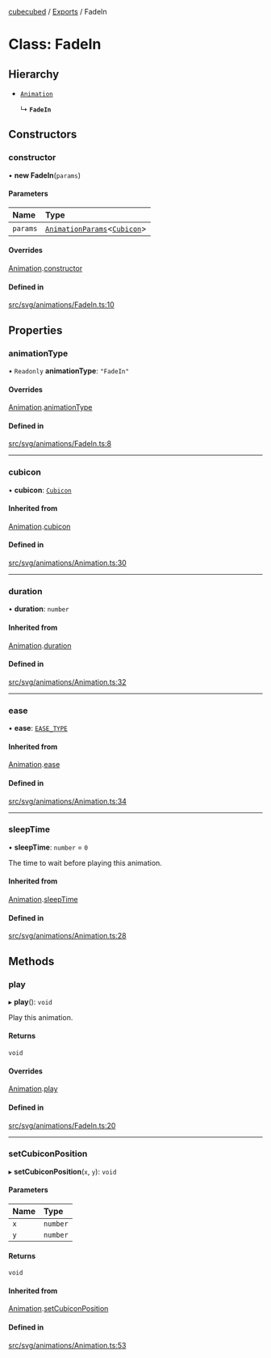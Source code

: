 [cubecubed](/reference/README.md) / [Exports](/reference/modules.md) / FadeIn

# Class: FadeIn

## Hierarchy

- [`Animation`](/reference/classes/Animation.md)

  ↳ **`FadeIn`**

## Constructors

### constructor

• **new FadeIn**(`params`)

#### Parameters

| Name | Type |
| :------ | :------ |
| `params` | [`AnimationParams`](/reference/interfaces/AnimationParams.md)<[`Cubicon`](/reference/classes/Cubicon.md)\> |

#### Overrides

[Animation](/reference/classes/Animation.md).[constructor](/reference/classes/Animation.md#constructor)

#### Defined in

[src/svg/animations/FadeIn.ts:10](https://github.com/imaphatduc/cubecubed/blob/ffe94b1/src/svg/animations/FadeIn.ts#L10)

## Properties

### animationType

• `Readonly` **animationType**: ``"FadeIn"``

#### Overrides

[Animation](/reference/classes/Animation.md).[animationType](/reference/classes/Animation.md#animationtype)

#### Defined in

[src/svg/animations/FadeIn.ts:8](https://github.com/imaphatduc/cubecubed/blob/ffe94b1/src/svg/animations/FadeIn.ts#L8)

___

### cubicon

• **cubicon**: [`Cubicon`](/reference/classes/Cubicon.md)

#### Inherited from

[Animation](/reference/classes/Animation.md).[cubicon](/reference/classes/Animation.md#cubicon)

#### Defined in

[src/svg/animations/Animation.ts:30](https://github.com/imaphatduc/cubecubed/blob/ffe94b1/src/svg/animations/Animation.ts#L30)

___

### duration

• **duration**: `number`

#### Inherited from

[Animation](/reference/classes/Animation.md).[duration](/reference/classes/Animation.md#duration)

#### Defined in

[src/svg/animations/Animation.ts:32](https://github.com/imaphatduc/cubecubed/blob/ffe94b1/src/svg/animations/Animation.ts#L32)

___

### ease

• **ease**: [`EASE_TYPE`](/reference/types/EASE_TYPE.md)

#### Inherited from

[Animation](/reference/classes/Animation.md).[ease](/reference/classes/Animation.md#ease)

#### Defined in

[src/svg/animations/Animation.ts:34](https://github.com/imaphatduc/cubecubed/blob/ffe94b1/src/svg/animations/Animation.ts#L34)

___

### sleepTime

• **sleepTime**: `number` = `0`

The time to wait before playing this animation.

#### Inherited from

[Animation](/reference/classes/Animation.md).[sleepTime](/reference/classes/Animation.md#sleeptime)

#### Defined in

[src/svg/animations/Animation.ts:28](https://github.com/imaphatduc/cubecubed/blob/ffe94b1/src/svg/animations/Animation.ts#L28)

## Methods

### play

▸ **play**(): `void`

Play this animation.

#### Returns

`void`

#### Overrides

[Animation](/reference/classes/Animation.md).[play](/reference/classes/Animation.md#play)

#### Defined in

[src/svg/animations/FadeIn.ts:20](https://github.com/imaphatduc/cubecubed/blob/ffe94b1/src/svg/animations/FadeIn.ts#L20)

___

### setCubiconPosition

▸ **setCubiconPosition**(`x`, `y`): `void`

#### Parameters

| Name | Type |
| :------ | :------ |
| `x` | `number` |
| `y` | `number` |

#### Returns

`void`

#### Inherited from

[Animation](/reference/classes/Animation.md).[setCubiconPosition](/reference/classes/Animation.md#setcubiconposition)

#### Defined in

[src/svg/animations/Animation.ts:53](https://github.com/imaphatduc/cubecubed/blob/ffe94b1/src/svg/animations/Animation.ts#L53)
